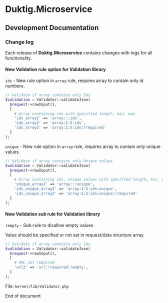 # Duktig.Microservice
## Development Documentation

### Change log

Each release of **Duktig.Microservice** contains changes with logs for all functionality.  

#### New Validation rule option for Validation library

`ids` - New rule option in `array` rule, requires array to contain only id numbers. 

```php
// Validate if array contains only Ids
$validation = Validator::validateJson(
  $request->rawInput(),
  [
    # Array containing ids with specified length, min, max
    'ids_array1' => 'array:::ids',
    'ids_array2' => 'array:1:5:ids',
    'ids_array2' => 'array:1:5:ids:!required'
  ]
);
```

`unique` - New rule option in `array` rule, requires array to contain only unique values. 

```php
// Validate if array contains only Unique values
$validation = Validator::validateJson(
  $request->rawInput(),
  [
    # Array containing ids, unique values with specified length, min, max
    'unique_array1' => 'array:::unique',
    'ids_unique_array2' => 'array:1:5:ids:unique',
    'ids_unique_array2' => 'array:1:5:ids:unique:!required'
  ]
);
```


#### New Validation sub rule for Validation library

`!empty` - Sub-rule to disallow empty values

Value should be specified or not set in request/data structure array. 

```php
// Validate if array contains only Ids
$validation = Validator::validateJson(
  $request->rawInput(),
  [
    # URL not required
    'url2' => 'url:!required:!empty',
  ]
);
```

File: `kernel/lib/Validator.php`

End of document



